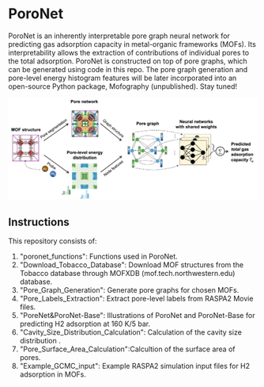 # PoroNet
PoroNet is an inherently interpretable pore graph neural network for predicting gas adsorption capacity in metal-organic frameworks (MOFs). Its interpretability allows the extraction of contributions of individual pores to the total adsorption. PoroNet is constructed on top of pore graphs, which can be generated using code in this repo. The pore graph generation and pore-level energy histogram features will be later incorporated into an open-source Python package, Mofography (unpublished). Stay tuned! <br>

![PoroNet](workflow.jpg)

## Instructions
This repository consists of:
1. "poronet_functions": Functions used in PoroNet.
2. "Download_Tobacco_Database": Download MOF structures from the Tobacco database through MOFXDB (mof.tech.northwestern.edu) database.
3. "Pore_Graph_Generation": Generate pore graphs for chosen MOFs.
4. "Pore_Labels_Extraction": Extract pore-level labels from RASPA2 Movie files.
5. "PoreNet&PoroNet-Base": Illustrations of PoroNet and PoroNet-Base for predicting H2 adsorption at 160 K/5 bar.
6. "Cavity_Size_Distribution_Calculation": Calculation of the cavity size distribution .
7. "Pore_Surface_Area_Calculation":Calcultion of the surface area of pores.
8. "Example_GCMC_input": Example RASPA2 simulation input files for H2 adsorption in MOFs.
